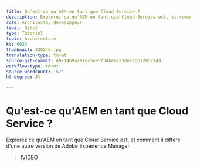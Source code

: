 ```yaml
---
title: Qu'est-ce qu'AEM en tant que Cloud Service ?
description: Explorez ce qu'AEM en tant que Cloud Service est, et comment il diffère d'une autre version de Adobe Experience Manager.
role: Architecte, développeur
level: Début
type: Tutoriel
topic: Architecture
kt: 6923
thumbnail: 330546.jpg
translation-type: tm+mt
source-git-commit: d9714b9a291ec3ee5f3dba9723de72bb120d2149
workflow-type: tm+mt
source-wordcount: '57'
ht-degree: 3%

---
```



# Qu&#39;est-ce qu&#39;AEM en tant que Cloud Service ?

Explorez ce qu&#39;AEM en tant que Cloud Service est, et comment il diffère d&#39;une autre version de Adobe Experience Manager.

>[!VIDEO](https://video.tv.adobe.com/v/330546/?quality=12&learn=on)